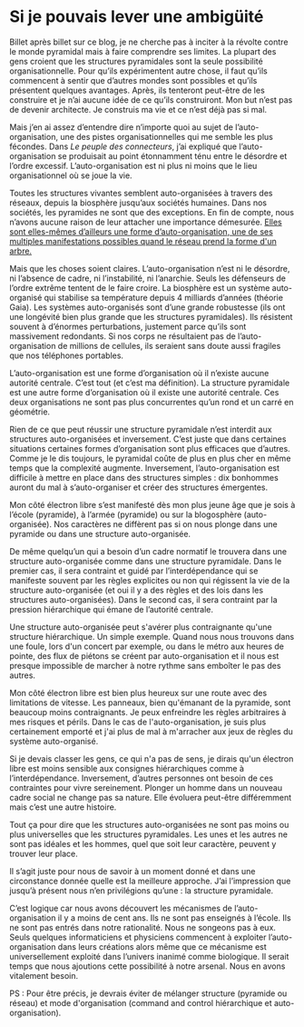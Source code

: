 # Si je pouvais lever une ambigüité

Billet après billet sur ce blog, je ne cherche pas à inciter à la révolte contre le monde pyramidal mais à faire comprendre ses limites. La plupart des gens croient que les structures pyramidales sont la seule possibilité organisationnelle. Pour qu’ils expérimentent autre chose, il faut qu’ils commencent à sentir que d’autres mondes sont possibles et qu’ils présentent quelques avantages. Après, ils tenteront peut-être de les construire et je n’ai aucune idée de ce qu’ils construiront. Mon but n’est pas de devenir architecte. Je construis ma vie et ce n’est déjà pas si mal.

Mais j’en ai assez d’entendre dire n’importe quoi au sujet de l’auto-organisation, une des pistes organisationnelles qui me semble les plus fécondes. Dans *Le peuple des connecteurs*, j’ai expliqué que l’auto-organisation se produisait au point étonnamment ténu entre le désordre et l’ordre excessif. L’auto-organisation est ni plus ni moins que le lieu organisationnel où se joue la vie.

Toutes les structures vivantes semblent auto-organisées à travers des réseaux, depuis la biosphère jusqu’aux sociétés humaines. Dans nos sociétés, les pyramides ne sont que des exceptions. En fin de compte, nous n’avons aucune raison de leur attacher une importance démesurée. [Elles sont elles-mêmes d’ailleurs une forme d’auto-organisation, une de ses multiples manifestations possibles quand le réseau prend la forme d'un arbre.](/2008/09/10/la-pyramide-est-elle-auto-organisee/)

Mais que les choses soient claires. L’auto-organisation n’est ni le désordre, ni l’absence de cadre, ni l’instabilité, ni l’anarchie. Seuls les défenseurs de l’ordre extrême tentent de le faire croire. La biosphère est un système auto-organisé qui stabilise sa température depuis 4 milliards d’années (théorie Gaia). Les systèmes auto-organisés sont d’une grande robustesse (ils ont une longévité bien plus grande que les structures pyramidales). Ils résistent souvent à d’énormes perturbations, justement parce qu’ils sont massivement redondants. Si nos corps ne résultaient pas de l’auto-organisation de millions de cellules, ils seraient sans doute aussi fragiles que nos téléphones portables.

L’auto-organisation est une forme d’organisation où il n’existe aucune autorité centrale. C’est tout (et c’est ma définition). La structure pyramidale est une autre forme d’organisation où il existe une autorité centrale. Ces deux organisations ne sont pas plus concurrentes qu’un rond et un carré en géométrie.

Rien de ce que peut réussir une structure pyramidale n’est interdit aux structures auto-organisées et inversement. C’est juste que dans certaines situations certaines formes d’organisation sont plus efficaces que d’autres. Comme je le dis toujours, le pyramidal coûte de plus en plus cher en même temps que la complexité augmente. Inversement, l’auto-organisation est difficile à mettre en place dans des structures simples : dix bonhommes auront du mal à s’auto-organiser et créer des structures émergentes.

Mon côté électron libre s’est manifesté dès mon plus jeune âge que je sois à l’école (pyramide), à l’armée (pyramide) ou sur la blogosphère (auto-organisée). Nos caractères ne diffèrent pas si on nous plonge dans une pyramide ou dans une structure auto-organisée.

De même quelqu’un qui a besoin d’un cadre normatif le trouvera dans une structure auto-organisée comme dans une structure pyramidale. Dans le premier cas, il sera contraint et guidé par l’interdépendance qui se manifeste souvent par les règles explicites ou non qui régissent la vie de la structure auto-organisée (et oui il y a des règles et des lois dans les structures auto-organisées). Dans le second cas, il sera contraint par la pression hiérarchique qui émane de l’autorité centrale.

Une structure auto-organisée peut s'avérer plus contraignante qu'une structure hiérarchique. Un simple exemple. Quand nous nous trouvons dans une foule, lors d'un concert par exemple, ou dans le métro aux heures de pointe, des flux de piétons se créent par auto-organisation et il nous est presque impossible de marcher à notre rythme sans emboîter le pas des autres.

Mon côté électron libre est bien plus heureux sur une route avec des limitations de vitesse. Les panneaux, bien qu'émanant de la pyramide, sont beaucoup moins contraignants. Je peux enfreindre les règles arbitraires à mes risques et périls. Dans le cas de l'auto-organisation, je suis plus certainement emporté et j'ai plus de mal à m'arracher aux jeux de règles du système auto-organisé.

Si je devais classer les gens, ce qui n'a pas de sens, je dirais qu'un électron libre est moins sensible aux consignes hiérarchiques comme à l’interdépendance. Inversement, d’autres personnes ont besoin de ces contraintes pour vivre sereinement. Plonger un homme dans un nouveau cadre social ne change pas sa nature. Elle évoluera peut-être différemment mais c’est une autre histoire.

Tout ça pour dire que les structures auto-organisées ne sont pas moins ou plus universelles que les structures pyramidales. Les unes et les autres ne sont pas idéales et les hommes, quel que soit leur caractère, peuvent y trouver leur place.

Il s’agit juste pour nous de savoir à un moment donné et dans une circonstance donnée quelle est la meilleure approche. J’ai l’impression que jusqu’à présent nous n’en privilégions qu’une : la structure pyramidale.

C’est logique car nous avons découvert les mécanismes de l’auto-organisation il y a moins de cent ans. Ils ne sont pas enseignés à l’école. Ils ne sont pas entrés dans notre rationalité. Nous ne songeons pas à eux. Seuls quelques informaticiens et physiciens commencent à exploiter l’auto-organisation dans leurs créations alors même que ce mécanisme est universellement exploité dans l’univers inanimé comme biologique. Il serait temps que nous ajoutions cette possibilité à notre arsenal. Nous en avons vitalement besoin.

PS : Pour être précis, je devrais éviter de mélanger structure (pyramide ou réseau) et mode d'organisation (command and control hiérarchique et auto-organisation).